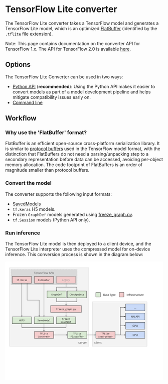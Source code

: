 # TensorFlow Lite converter

The TensorFlow Lite converter takes a TensorFlow model and generates a
TensorFlow Lite model, which is an optimized
[FlatBuffer](https://google.github.io/flatbuffers/) (identified by the `.tflite`
file extension).

Note: This page contains documentation on the converter API for TensorFlow 1.x.
The API for TensorFlow 2.0 is available
[here](https://www.tensorflow.org/lite/models/convert).

## Options

The TensorFlow Lite Converter can be used in two ways:

*   [Python API](python_api.md) (**recommended**): Using the Python API makes it
    easier to convert models as part of a model development pipeline and helps
    mitigate compatibility issues early on.
*   [Command line](cmdline_examples.md)

## Workflow

### Why use the 'FlatBuffer' format?

FlatBuffer is an efficient open-source cross-platform serialization library. It
is similar to [protocol buffers](https://developers.google.com/protocol-buffers)
used in the TensorFlow model format, with the distinction that FlatBuffers do
not need a parsing/unpacking step to a secondary representation before data can
be accessed, avoiding per-object memory allocation. The code footprint of
FlatBuffers is an order of magnitude smaller than protocol buffers.

### Convert the model

The converter supports the following input formats:

*   [SavedModels](https://www.tensorflow.org/guide/saved_model#using_savedmodel_with_estimators)
*   `tf.keras` H5 models.
*   Frozen `GraphDef` models generated using
    [freeze_graph.py](https://www.tensorflow.org/code/tensorflow/python/tools/freeze_graph.py).
*   `tf.Session` models (Python API only).

### Run inference

The TensorFlow Lite model is then deployed to a client device, and the
TensorFlow Lite interpreter uses the compressed model for on-device inference.
This conversion process is shown in the diagram below:

![TFLite converter workflow](../images/convert/workflow.svg)
